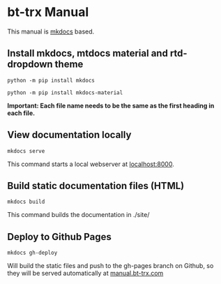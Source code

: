 # bt-trx Manual

This manual is [mkdocs](https://www.mkdocs.org/) based.

## Install mkdocs, mtdocs material and rtd-dropdown theme

`python -m pip install mkdocs`

`python -m pip install mkdocs-material`

**Important: Each file name needs to be the same as the first heading in each file.**

## View documentation locally

`mkdocs serve`

This command starts a local webserver at [localhost:8000](http://localhost:8000).

## Build static documentation files (HTML)

`mkdocs build`

This command builds the documentation in ./site/

## Deploy to Github Pages

`mkdocs gh-deploy`

Will build the static files and push to the gh-pages branch on Github, so they
will be served automatically at [manual.bt-trx.com](https://manual.bt-trx.com)
